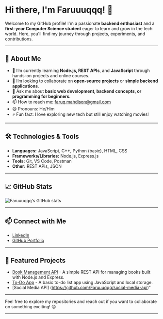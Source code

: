 # Hi there, I'm Faruuuqqq! 👋

Welcome to my GitHub profile! I'm a passionate **backend enthusiast** and a **first-year Computer Science student** eager to learn and grow in the tech world. Here, you'll find my journey through projects, experiments, and contributions.  

---

## 🚀 About Me
- 🌱 I’m currently learning **Node.js, REST APIs**, and **JavaScript** through hands-on projects and online courses.  
- 👯 I’m looking to collaborate on **open-source projects** or **simple backend applications**.  
- 💬 Ask me about **basic web development, backend concepts, or programming for beginners**.  
- 📫 How to reach me: faruq.mahdison@gmail.com  
- 😄 Pronouns: He/Him  
- ⚡ Fun fact: I love exploring new tech but still enjoy watching movies!

---

## 🛠️ Technologies & Tools
- **Languages:** JavaScript, C++, Python (basic), HTML, CSS  
- **Frameworks/Libraries:** Node.js, Express.js  
- **Tools:** Git, VS Code, Postman  
- **Other:** REST APIs, JSON  

---

## 📈 GitHub Stats
![Faruuuqqq's GitHub stats](https://github-readme-stats.vercel.app/api?username=Faruuuqqq&show_icons=true&theme=radical)

---

## 📫 Connect with Me
- [LinkedIn](your-linkedin-url) 
- [GitHub Portfolio](https://github.com/Faruuuqqq)  

---

## 🌟 Featured Projects
- [Book Management API](https://github.com/Faruuuqqq/book-management-api) - A simple REST API for managing books built with Node.js and Express.  
- [To-Do App](https://github.com/Faruuuqqq/todo-app) - A basic to-do list app using JavaScript and local storage.  
- [Social Media API] (https://github.com/Faruuuqqq/social-media-api)"  

---

Feel free to explore my repositories and reach out if you want to collaborate on something exciting! 😊  

---
